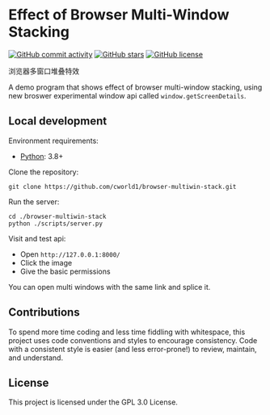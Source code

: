 # Effect of Browser Multi-Window Stacking

[![GitHub commit activity](https://img.shields.io/github/commit-activity/t/cworld1/browser-multiwin-stack?label=commits&style=flat-square)](https://github.com/cworld1/browser-multiwin-stack/commits)
[![GitHub stars](https://img.shields.io/github/stars/cworld1/browser-multiwin-stack?style=flat-square)](https://github.com/cworld1/browser-multiwin-stack/stargazers)
[![GitHub license](https://img.shields.io/github/license/cworld1/browser-multiwin-stack?style=flat-square)](https://github.com/cworld1/browser-multiwin-stack/blob/main/LICENSE)

浏览器多窗口堆叠特效

A demo program that shows effect of browser multi-window stacking, using new broswer experimental window api called `window.getScreenDetails`.

## Local development

Environment requirements:

- [Python](https://www.python.org/): 3.8+

Clone the repository:

```shell
git clone https://github.com/cworld1/browser-multiwin-stack.git
```

Run the server:

```shell
cd ./browser-multiwin-stack
python ./scripts/server.py
```

Visit and test api:

- Open `http://127.0.0.1:8000/`
- Click the image
- Give the basic permissions

You can open multi windows with the same link and splice it.

## Contributions

To spend more time coding and less time fiddling with whitespace, this project uses code conventions and styles to encourage consistency. Code with a consistent style is easier (and less error-prone!) to review, maintain, and understand.

<!-- ## Thanks -->

## License

This project is licensed under the GPL 3.0 License.
